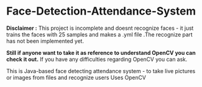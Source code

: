 # Face-Detection-Attendance-System
**Disclaimer :** This project is incomplete and doesnt recognize faces - it just trains the faces with 25 samples and makes a .yml file .The recognize part has not been implemented yet.

**Still if anyone want to take it as reference to understand OpenCV you can check it out.** If you have any difficulties regarding OpenCV you can ask.

This is Java-based face detecting attendance system - to take live pictures or images from files and recognize users
Uses OpenCV
